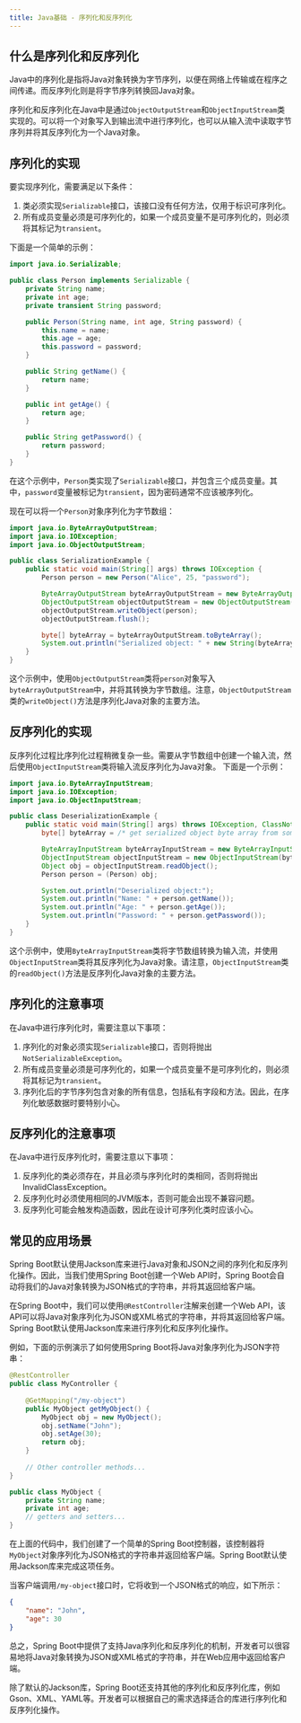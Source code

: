 ```yaml
---
title: Java基础 - 序列化和反序列化
---
```


## 什么是序列化和反序列化
Java中的序列化是指将Java对象转换为字节序列，以便在网络上传输或在程序之间传递。而反序列化则是将字节序列转换回Java对象。

序列化和反序列化在Java中是通过`ObjectOutputStream`和`ObjectInputStream`类实现的。可以将一个对象写入到输出流中进行序列化，也可以从输入流中读取字节序列并将其反序列化为一个Java对象。

## 序列化的实现
要实现序列化，需要满足以下条件：

1. 类必须实现`Serializable`接口，该接口没有任何方法，仅用于标识可序列化。
2. 所有成员变量必须是可序列化的，如果一个成员变量不是可序列化的，则必须将其标记为`transient`。

下面是一个简单的示例：
```java 
import java.io.Serializable;

public class Person implements Serializable {
    private String name;
    private int age;
    private transient String password;

    public Person(String name, int age, String password) {
        this.name = name;
        this.age = age;
        this.password = password;
    }

    public String getName() {
        return name;
    }

    public int getAge() {
        return age;
    }

    public String getPassword() {
        return password;
    }
}
```

在这个示例中，`Person`类实现了`Serializable`接口，并包含三个成员变量。其中，`password`变量被标记为`transient`，因为密码通常不应该被序列化。

现在可以将一个`Person`对象序列化为字节数组：

```java 
import java.io.ByteArrayOutputStream;
import java.io.IOException;
import java.io.ObjectOutputStream;

public class SerializationExample {
    public static void main(String[] args) throws IOException {
        Person person = new Person("Alice", 25, "password");

        ByteArrayOutputStream byteArrayOutputStream = new ByteArrayOutputStream();
        ObjectOutputStream objectOutputStream = new ObjectOutputStream(byteArrayOutputStream);
        objectOutputStream.writeObject(person);
        objectOutputStream.flush();

        byte[] byteArray = byteArrayOutputStream.toByteArray();
        System.out.println("Serialized object: " + new String(byteArray));
    }
}
```

这个示例中，使用`ObjectOutputStream`类将`person`对象写入`byteArrayOutputStream`中，并将其转换为字节数组。注意，`ObjectOutputStream`类的`writeObject()`方法是序列化Java对象的主要方法。

## 反序列化的实现
反序列化过程比序列化过程稍微复杂一些。需要从字节数组中创建一个输入流，然后使用`ObjectInputStream`类将输入流反序列化为Java对象。
下面是一个示例：
```java 
import java.io.ByteArrayInputStream;
import java.io.IOException;
import java.io.ObjectInputStream;

public class DeserializationExample {
    public static void main(String[] args) throws IOException, ClassNotFoundException {
        byte[] byteArray = /* get serialized object byte array from somewhere */ ;

        ByteArrayInputStream byteArrayInputStream = new ByteArrayInputStream(byteArray);
        ObjectInputStream objectInputStream = new ObjectInputStream(byteArrayInputStream);
        Object obj = objectInputStream.readObject();
        Person person = (Person) obj;

        System.out.println("Deserialized object:");
        System.out.println("Name: " + person.getName());
        System.out.println("Age: " + person.getAge());
        System.out.println("Password: " + person.getPassword());
    }
}
```

这个示例中，使用`ByteArrayInputStream`类将字节数组转换为输入流，并使用`ObjectInputStream`类将其反序列化为Java对象。请注意，`ObjectInputStream`类的`readObject()`方法是反序列化Java对象的主要方法。

## 序列化的注意事项
在Java中进行序列化时，需要注意以下事项：
1. 序列化的对象必须实现`Serializable`接口，否则将抛出`NotSerializableException`。
2. 所有成员变量必须是可序列化的，如果一个成员变量不是可序列化的，则必须将其标记为`transient`。
3. 序列化后的字节序列包含对象的所有信息，包括私有字段和方法。因此，在序列化敏感数据时要特别小心。

## 反序列化的注意事项
在Java中进行反序列化时，需要注意以下事项：
1. 反序列化的类必须存在，并且必须与序列化时的类相同，否则将抛出InvalidClassException。
2. 反序列化时必须使用相同的JVM版本，否则可能会出现不兼容问题。
3. 反序列化可能会触发构造函数，因此在设计可序列化类时应该小心。


## 常见的应用场景
Spring Boot默认使用Jackson库来进行Java对象和JSON之间的序列化和反序列化操作。因此，当我们使用Spring Boot创建一个Web API时，Spring Boot会自动将我们的Java对象转换为JSON格式的字符串，并将其返回给客户端。

在Spring Boot中，我们可以使用`@RestController`注解来创建一个Web API，该API可以将Java对象序列化为JSON或XML格式的字符串，并将其返回给客户端。Spring Boot默认使用Jackson库来进行序列化和反序列化操作。

例如，下面的示例演示了如何使用Spring Boot将Java对象序列化为JSON字符串：
```java 
@RestController
public class MyController {
    
    @GetMapping("/my-object")
    public MyObject getMyObject() {
        MyObject obj = new MyObject();
        obj.setName("John");
        obj.setAge(30);
        return obj;
    }
    
    // Other controller methods...
}

public class MyObject {
    private String name;
    private int age;
    // getters and setters...
}
```

在上面的代码中，我们创建了一个简单的Spring Boot控制器，该控制器将`MyObject`对象序列化为JSON格式的字符串并返回给客户端。Spring Boot默认使用Jackson库来完成这项任务。

当客户端调用`/my-object`接口时，它将收到一个JSON格式的响应，如下所示：
```json
{
    "name": "John",
    "age": 30
}
```
总之，Spring Boot中提供了支持Java序列化和反序列化的机制，开发者可以很容易地将Java对象转换为JSON或XML格式的字符串，并在Web应用中返回给客户端。 

除了默认的Jackson库，Spring Boot还支持其他的序列化和反序列化库，例如Gson、XML、YAML等。开发者可以根据自己的需求选择适合的库进行序列化和反序列化操作。